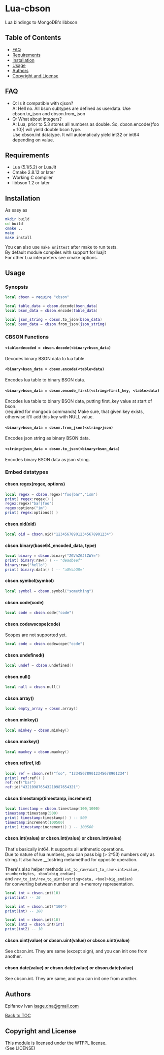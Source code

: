 # Lua-cbson

Lua bindings to MongoDB's libbson

## Table of Contents

* [FAQ](#faq)
* [Requirements](#requirements)
* [Installation](#installation)
* [Usage](#usage)
* [Authors](#authors)
* [Copyright and License](#copyright-and-license)

## FAQ

* Q: Is it compatible with cjson?  
  A: Hell no. All bson subtypes are defined as userdata. Use cbson.to_json and cbson.from_json
* Q: What about integers?  
  A: Lua, prior to 5.3 stores all numbers as double. So, cbson.encode({foo = 10}) will yield double bson type.  
     Use cbson.int datatype. It will automaticaly yield int32 or int64 depending on value.

## Requirements

* Lua (5.1/5.2) or LuaJit
* Cmake 2.8.12 or later
* Working C compiler
* libbson 1.2 or later

## Installation

As easy as  
```bash
mkdir build
cd build
cmake ..
make
make install
```

You can also use `make unittest` after make to run tests.  
By default module compiles with support for luajit  
For other Lua interpreters see cmake options.

## Usage

### Synopsis

```lua
local cbson = require "cbson"

local table_data = cbson.decode(bson_data)
local bson_data = cbson.encode(table_data)

local json_string = cbson.to_json(bson_data)
local bson_data = cbson.from_json(json_string)
```

### CBSON Functions

#### `<table>decoded = cbson.decode(<binary>bson_data)`

Decodes binary BSON data to lua table.

#### `<binary>bson_data = cbson.encode(<table>data)`

Encodes lua table to binary BSON data.

#### `<binary>bson_data = cbson.encode_first(<string>first_key, <table>data)`

Encodes lua table to binary BSON data, putting first_key value at start of bson.  
(required for mongodb commands)
Make sure, that given key exists, otherwise it'll add this key with NULL value.

#### `<binary>bson_data = cbson.from_json(<string>json)`

Encodes json string as binary BSON data.

#### `<string>json_data = cbson.to_json(<binary>bson_data)`

Encodes binary BSON data as json string.

### Embed datatypes

#### cbson.regex(<string>regex, <string>options)

```lua
local regex = cbson.regex("foo|bar","ism")
print( regex:regex() )
regex:regex("bar|foo")
regex:options("im")
print( regex:options() )
```

#### cbson.oid(<string>oid)

```lua
local oid = cbson.oid("123456789012345678901234")
```

#### cbson.binary(<string>base64_encoded_data, <opt int> type)

```lua
local binary = cbson.binary("ZGVhZGJlZWY=")
print( binary:raw() ) -- "deadbeef"
binary:raw("hello")
print( binary:data() ) -- "aGVsbG8="
```

#### cbson.symbol(<string>symbol)

```lua
local symbol = cbson.symbol("something")
```

#### cbson.code(<string>code)

```lua
local code = cbson.code("code")
```

#### cbson.codewscope(<string>code)

Scopes are not supported yet.

```lua
local code = cbson.codewcope("code")
```

#### cbson.undefined()

```lua
local undef = cbson.undefined()
```

#### cbson.null()

```lua
local null = cbson.null()
```

#### cbson.array()

```lua
local empty_array = cbson.array()
```

#### cbson.minkey()

```lua
local minkey = cbson.minkey()
```

#### cbson.maxkey()

```lua
local maxkey = cbson.maxkey()
```

#### cbson.ref(<string>ref, <string>id)

```lua
local ref = cbson.ref("foo", "123456789012345678901234")
print( ref:ref() )
ref:ref("bar")
ref:id("432109876543210987654321")
```

#### cbson.timestamp(<number>timestamp, <number>increment)

```lua
local timestamp = cbson.timestamp(100,1000)
timestamp:timestamp(500)
print( timestamp:timestamp() ) -- 500
timestamp:increment(100500)
print( timestamp:increment() ) -- 100500

```

#### cbson.int(<number>value) or cbson.int(<int>value) or cbson.int(<string>value)

That's basically int64. It supports all arithmetic operations.  
Due to nature of lua numbers, you can pass big (> 2^53) numbers only as string.
It also have __tostring metamethod for opposite operation.

There's also helper methods `int_to_raw/uint_to_raw(<int>value, <number>bytes, <bool>big_endian)`  
and `raw_to_int/raw_to_uint(<string>data, <bool>big_endian)`  
for converting between number and in-memory representation.

```lua
local int = cbson.int(10)
print(int) -- 10

local int = cbson.int("100")
print(int) -- 100

local int = cbson.int(10)
local int2 = cbson.int(int)
print(int2) -- 10

```

#### cbson.uint(<number>value) or cbson.uint(<uint>value) or cbson.uint(<string>value)

See cbson.int. They are same (except sign), and you can init one from another.

#### cbson.date(<number>value) or cbson.date(<date>value) or cbson.date(<string>value)

See cbson.int. They are same, and you can init one from another.

## Authors

Epifanov Ivan <isage.dna@gmail.com>

[Back to TOC](#table-of-contents)

## Copyright and License

This module is licensed under the WTFPL license.  
(See LICENSE)
